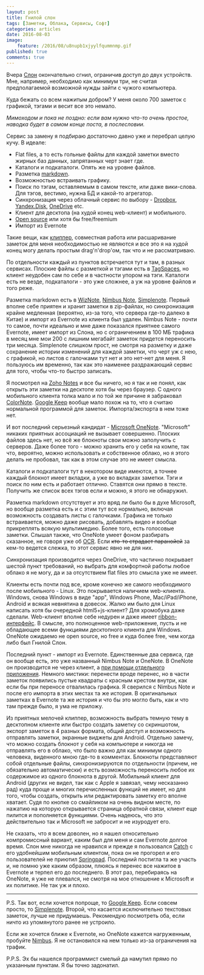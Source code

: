 ```yaml
---
layout: post
title: Гнилой слон
tags: [Заметки, Облака, Сервисы, Софт]
categories: articles
date: 2016-08-03
image:
    feature: /2016/08/u8nupb1xjyylfqummnmp.gif
published: true
comments: true
---
```

Вчера [Слон](https://evernote.com/) окончательно сгнил, ограничив доступ
до двух устройств. Мне, например, необходимо как минимум три, не считая
предполагаемой возможной нужды зайти с чужого компьютера.

Куда бежать со всем нажитым добром? У меня около 700 заметок с графикой,
тэгами и весит все это немало.

*Мимоходом и пока не поздно: если вам нужно что-то очень простое,
наводка будет в самом конце поста, в послесловии.*

Сервис за замену я подбираю достаточно давно уже и перебрал целую кучу.
В идеале:

-   Flat files, а то есть гольные файлы для каждой заметки вместо жирных
    баз данных, запрятанных черт знает где.
-   Каталоги и подкаталоги. Опять же на уровне файлов.
-   Разметка [markdown](https://ru.wikipedia.org/wiki/Markdown).
-   Возможностью встраивать графику.
-   Поиск по тэгам, оставляемым в самом тексте, или даже вики-слова. Для
    тэгов, вестимо, нужна БД и какой-то агрегатор.
-   Синхронизация через облачный сервис по выбору -
    [Dropbox](https://www.dropbox.com/ru),
    [Yandex.Disk](https://disk.yandex.ru/),
    [OneDrive](https://onedrive.live.com/about/ru-ru/) etc.
-   Клиент для десктопа (на худой конец web-клиент) и мобильного.
-   [Open
    source](https://ru.wikipedia.org/wiki/%D0%9E%D1%82%D0%BA%D1%80%D1%8B%D1%82%D0%BE%D0%B5_%D0%BF%D1%80%D0%BE%D0%B3%D1%80%D0%B0%D0%BC%D0%BC%D0%BD%D0%BE%D0%B5_%D0%BE%D0%B1%D0%B5%D1%81%D0%BF%D0%B5%D1%87%D0%B5%D0%BD%D0%B8%D0%B5)
    или хотя бы free/freemium
-   Импорт из Evernote

Такие вещи, как [клиппер](https://evernote.com/intl/ru/webclipper/),
совместная работа или расшаривание заметок для меня необходимостью не
являются и все это я на худой конец могу делать простым drag'n'drop'ом,
так что и не рассматриваю.

По отдельности каждый из пунктов встречается тут и там, в разных
сервисах. Плоские файлы с разметкой и тэгами есть в
[TagSpaces](https://www.tagspaces.org/), но клиент неудобен сам по себе
и в частности упором на тэги. Каталоги есть не везде, подкаталоги - это
уже сложнее, а уж на уровне файлов и того реже.

Разметка markdown есть в [WizNote](http://www.wiznote.com/), [Nimbus
Note](https://nimbus.everhelper.me/ru/),
[Simplenote](https://simplenote.com/). Первый вполне себе приятен и
хранит заметки в zip-файлах, но синхронизация крайне медленная
(вероятно, из-за того, что сервера где-то далеко в Китае) и импорт из
Evernote из клиента был удален. Nimbus Note - почти то самое, почти
идеально и мне даже показался приятнее самого Evernote, имеет импорт из
Слона, но с ограничением в 100 МБ трафика в месяц мне мои 200 с лишним
мегабайт заметок придется переносить три месяца. Simplenote слишком
прост, не смотря на разметку и даже сохранение истории изменений для
каждой заметки, что черт уж с нею, с графикой, но листов с галочками тут
нет и это нет-нет для меня. Я пользуюсь им временно, так как это
наименее раздражающий сервис для того, чтобы что-то быстро записать.

Я посмотрел на [Zoho Notes](https://www.zoho.com/notebook/) и все бы
ничего, но я так и не понял, как открыть эти заметки на десктопе хотя бы
через браузер. С одного мобильного клиента толка мало и по той же
причине я забраковал [ColorNote](https://www.colornote.com/). [Google
Keep](https://keep.google.com/) вообще мало похож на то, что я считаю
нормальной программой для заметок. Импорта/экспорта в нем тоже нет.

И вот последний серьезный кандидат - [Microsoft
OneNote](https://www.onenote.com/). "Microsoft" никаких приятных
ассоциаций не вызывает совершенно. Плоских файлов здесь нет, но всё же
блокноты свои можно заполучить с серверов. Даже более того - можно
хранить его у себя на компе, так что, вероятно, можно использовать и
собственное облако, но я этого делать не пробовал, так как в этом случае
это не имеет смысла.

Каталоги и подкаталоги тут в некотором виде имеются, а точнее каждый
блокнот имеет вкладки, а уже во вкладках заметки. Тэги и поиск по ним
есть и работает отлично. Ставятся они прямо в тексте. Получить же список
всех тэгов если и можно, я этого не обнаружил.

Разметка markdown отсутствует и это вряд ли было бы в духе Microsoft, но
вообще разметка есть и с этим тут все нормально, включая возможность
создавать листы с галочками. Графика не только встраивается, можно даже
рисовать, добавлять видео и вообще прикреплять всякую мультимедию. Более
того, есть голосовые заметки. Слышал также, что OneNote умеет фоном
разбирать сказанное, не говоря уже об
[OCR](https://ru.wikipedia.org/wiki/%D0%9E%D0%BF%D1%82%D0%B8%D1%87%D0%B5%D1%81%D0%BA%D0%BE%D0%B5_%D1%80%D0%B0%D1%81%D0%BF%D0%BE%D0%B7%D0%BD%D0%B0%D0%B2%D0%B0%D0%BD%D0%B8%D0%B5_%D1%81%D0%B8%D0%BC%D0%B2%D0%BE%D0%BB%D0%BE%D0%B2).
Если ~~кто-то страдает паранойей~~ за кем-то ведется слежка, то этот
сервис явно не для них.

Синхронизация производится через OneDrive, что частично покрывает шестой
пункт требований, но выбрать для комфортной работы любое облако я не
могу, да и за отсутствием flat files это смысла уже не имеет.

Клиенты есть почти под все, кроме конечно же самого необходимого после
мобильного - Linux. Это покрывается наличием web-клиента. Windows, снова
Windows в виде "app", Windows Phone, Mac/iPad/iPhone, Android и всякая
невнятина в довесок. Жалко им было для Linux написать хотя бы очередной
html5+js-клиент? Для хромобука даже сделали. Web-клиент вполне себе
недурен и даже имеет
[ribbon-интерфейс](https://ru.wikipedia.org/wiki/Ribbon). В смысле, это
полноценное web-приложение, пусть и не обладающее всеми функциями
десктопного клиента для Windows.\
OneNote ожидаемо не open source, но free и куда более free, чем когда
либо был Гнилой Слон.

Последний пункт - импорт из Evernote. Единственные два сервиса, где он
вообще есть, это уже названный Nimbus Note и OneNote. В OneNote он
производится не через клиент, а [при помощи отдельного
приложения](https://www.onenote.com/import-evernote-to-onenote). Немного
мистики: перенести вроде перенес, но в части заметок появились пустые
квадраты с красным крестом внутри, как если бы при переносе отвалилась
графика. Я сверился с Nimbus Note и после его импорта в этих местах та
же история. В оригинальных заметках в Evernote та же история и что бы
это могло быть, как и что там прежде было, я ума не приложу.

Из приятных мелочей клиппер, возможность выбрать темную тему в
десктопном клиенте или быстро создать заметку со скриншотом, экспорт
заметок в 4 разных формата, общий доступ и возможность отправлять
заметки, экранные виджеты для Android. Отдельно замечу, что можно
создать блокнот у себя на компьютере и никогда не отправлять его в
облако, что было важно для как минимум одного человека, виденного мною
где-то в комментах. Блокноты представляют собой отдельные файлы,
синхронизируются по отдельности (причем, не обязательно автоматически) и
есть возможность переносить любое их содержимое из одного блокнота в
другой. Мобильный клиент для Android (других не видел, так как с Apple я
завязал, чему несказанно рад) куда проще и многих перечисленных функций
не имеет, но для того, чтобы создать, открыть или редактировать заметку
его вполне хватает. Судя по кнопке со смайликом на очень видном месте,
по нажатию на которую открывается страница обратной связи, клиент еще
пилится и пополняется функциями. Очень надеюсь, что это действительно
так и Microsoft не забросит и не изуродует его.

Не сказать, что я всем доволен, но я нашел относительно компромиссный
вариант, каким был для меня и сам Evernote долгое время. Слон мне
никогда не нравился и прежде я пользовался
[Catch](https://geektimes.ru/post/188466/) с его удобнейшим мобильным
клиентом, пока он не прогорел и его пользователей не приютил
[Springpad](https://lifehacker.ru/2014/05/30/zakrytie-springpad-zhertva-konkurencii/).
Последний постигла та же участь и, не помню уже каким образом, плюясь я
перенес все нажитое в Evernote и терпел его до последнего. В этот раз,
перебираясь на OneNote, я уже не плевался, не смотря на мое отношение к
Microsoft и их политике. Не так уж и плохо.

------------------------------------------------------------------------

P.S. Так вот, если хочется попроще, то [Google
Keep](https://keep.google.com/). Если совсем просто, то
[Simplenote](https://simplenote.com/). Второй, что касается
исключительно текстовых заметок, лучше не придумаешь. Рекомендую
посмотреть оба, если ничто из упомянутого ранее не устроило.

Если же хочется ближе к Evernote, но OneNote кажется нагруженным,
пробуйте [Nimbus](https://nimbus.everhelper.me/ru/). Я не остановился на нем только из-за ограничения на трафик.

P.P.S. Эх бы нашелся программист смелый да намутил прямо по указанным пунктам. Я бы точно задонатил.
